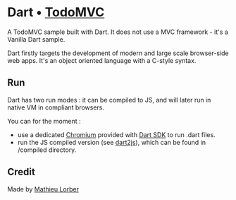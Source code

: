 # Dart • [TodoMVC](http://todomvc.com)

A TodoMVC sample built with Dart. It does not use a MVC framework - it's a Vanilla Dart sample.

Dart firstly targets the development of modern and large scale browser-side web apps. It's an object oriented language with a C-style syntax.

## Run

Dart has two run modes : it can be compiled to JS, and will later run in native VM in compliant browsers.

You can for the moment :
- use a dedicated [Chromium](http://www.dartlang.org/dartium/) provided with [Dart SDK](http://dartlang.org) to run .dart files.
- run the JS compiled version (see [dart2js](http://www.dartlang.org/docs/dart2js/)), which can be found in /compiled directory.

## Credit

Made by [Mathieu Lorber](http://mlorber.net)
